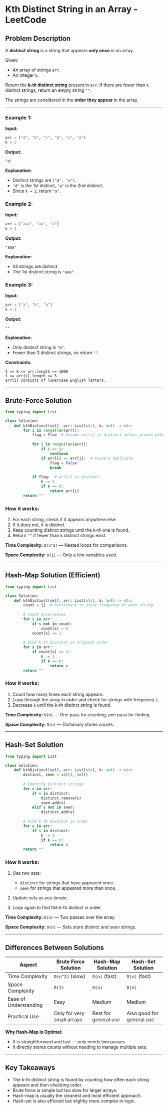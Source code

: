 # Kth Distinct String in an Array - LeetCode

## Problem Description

A **distinct string** is a string that appears **only once** in an array.

Given:

* An array of strings `arr`.
* An integer `k`.

Return the **k-th distinct string** present in `arr`. If there are fewer than `k` distinct strings, return an empty string `""`.

The strings are considered in the **order they appear** in the array.

---

### Example 1:

**Input:**

```python
arr = ["d", "b", "c", "b", "c", "a"]
k = 2
```

**Output:**

```
"a"
```

**Explanation:**

* Distinct strings are `["d", "a"]`.
* `"d"` is the 1st distinct, `"a"` is the 2nd distinct.
* Since `k = 2`, return `"a"`.

### Example 2:

**Input:**

```python
arr = ["aaa", "aa", "a"]
k = 1
```

**Output:**

```
"aaa"
```

**Explanation:**

* All strings are distinct.
* The 1st distinct string is `"aaa"`.

### Example 3:

**Input:**

```python
arr = ["a", "b", "a"]
k = 3
```

**Output:**

```
""
```

**Explanation:**

* Only distinct string is `"b"`.
* Fewer than 3 distinct strings, so return `""`.

**Constraints:**

```
1 <= k <= arr.length <= 1000
1 <= arr[i].length <= 5
arr[i] consists of lowercase English letters.
```

---

## Brute-Force Solution

```python
from typing import List

class Solution:
    def kthDistinct(self, arr: List[str], k: int) -> str:
        for i in range(len(arr)):
            flag = True  # Assume arr[i] is distinct unless proven otherwise
            
            for j in range(len(arr)):
                if i == j:
                    continue
                if arr[i] == arr[j]:  # Found a duplicate
                    flag = False
                    break
            
            if flag:  # arr[i] is distinct
                k -= 1
                if k == 0:
                    return arr[i]
        return ""
```

### How it works:

1. For each string, check if it appears anywhere else.
2. If it does not, it is distinct.
3. Keep counting distinct strings until the k-th one is found.
4. Return `""` if fewer than k distinct strings exist.

**Time Complexity:** `O(n^2)` — Nested loops for comparisons.

**Space Complexity:** `O(1)` — Only a few variables used.

---

## Hash-Map Solution (Efficient)

```python
from typing import List

class Solution:
    def kthDistinct(self, arr: List[str], k: int) -> str:
        count = {}  # Dictionary to store frequency of each string
        
        # Count occurrences
        for s in arr:
            if s not in count:
                count[s] = 0
            count[s] += 1
        
        # Find k-th distinct in original order
        for s in arr:
            if count[s] == 1:
                k -= 1
                if k == 0:
                    return s
        return ""
```

### How it works:

1. Count how many times each string appears.
2. Loop through the array in order and check for strings with frequency `1`.
3. Decrease `k` until the k-th distinct string is found.

**Time Complexity:** `O(n)` — One pass for counting, one pass for finding.

**Space Complexity:** `O(n)` — Dictionary stores counts.

---

## Hash-Set Solution

```python
from typing import List

class Solution:
    def kthDistinct(self, arr: List[str], k: int) -> str:
        distinct, seen = set(), set()
        
        # Identify distinct strings
        for s in arr:
            if s in distinct:
                distinct.remove(s)
                seen.add(s)
            elif s not in seen:
                distinct.add(s)
        
        # Find k-th distinct in order
        for s in arr:
            if s in distinct:
                k -= 1
                if k == 0:
                    return s
        return ""
```

### How it works:

1. Use two sets:

   * `distinct` for strings that have appeared once.
   * `seen` for strings that appeared more than once.
2. Update sets as you iterate.
3. Loop again to find the k-th distinct in order.

**Time Complexity:** `O(n)` — Two passes over the array.

**Space Complexity:** `O(n)` — Sets store distinct and seen strings.

---

## Differences Between Solutions

| Aspect                | Brute Force Solution       | Hash-Map Solution    | Hash-Set Solution         |
| --------------------- | -------------------------- | -------------------- | ------------------------- |
| Time Complexity       | `O(n^2)` (slow)            | `O(n)` (fast)        | `O(n)` (fast)             |
| Space Complexity      | `O(1)`                     | `O(n)`               | `O(n)`                    |
| Ease of Understanding | Easy                       | Medium               | Medium                    |
| Practical Use         | Only for very small arrays | Best for general use | Also good for general use |

**Why Hash-Map is Optimal:**

* It is straightforward and fast — only needs two passes.
* It directly stores counts without needing to manage multiple sets.

---

## Key Takeaways

* The k-th distinct string is found by counting how often each string appears and then checking order.
* Brute force is simple but too slow for larger arrays.
* Hash-map is usually the cleanest and most efficient approach.
* Hash-set is also efficient but slightly more complex in logic.
